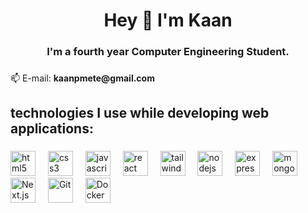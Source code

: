 <h1 align="center">Hey 👋 I'm Kaan</h1>

###

<h3 align="center">I'm a fourth year Computer Engineering Student.</h3>

###

<p align="left">📫 E-mail: <b>kaanpmete@gmail.com</b></p>

###

<h2 align="left">technologies I use while developing web applications:</h2>

###

<div align="left">
  <img src="https://img.shields.io/badge/HTML-%23E34F26?logo=html5&logoColor=white" height="40" alt="html5 logo"  />
  <img width="12" />
  <img src="https://img.shields.io/badge/CSS-%231572B6?logo=css3&logoColor=white" height="40" alt="css3 logo"  />
  <img width="12" />
  <img src="https://img.shields.io/badge/JavaScript-%23F7DF1E?logo=javascript&logoColor=black" height="40" alt="javascript logo"  />
  <img width="12" />
  <img src="https://img.shields.io/badge/React-%2361DAFB?logo=react&logoColor=black" height="40" alt="react logo"  />
  <img width="12" />
  <img src="https://img.shields.io/badge/Tailwind_CSS-%2338B2AC?logo=tailwindcss&logoColor=white" height="40" alt="tailwindcss logo"  />
  <img width="12" />
  <img src="https://img.shields.io/badge/Node.js-%23339933?logo=node.js&logoColor=white" height="40" alt="nodejs logo"  />
  <img width="12" />
  <img src="https://img.shields.io/badge/Express-%23000000?logo=express&logoColor=white" height="40" alt="express logo"  />
  <img width="12" />
  <img src="https://img.shields.io/badge/MongoDB-%2300B140?logo=mongodb&logoColor=white" height="40" alt="mongodb logo"  />
   <img width="12" />
  <img src="https://img.shields.io/badge/Next.js-%23000?logo=nextdotjs&logoColor=white" alt="Next.js" width="40" />
     <img width="12" />
 <img src="https://img.shields.io/badge/Git-%23F14C28?logo=git&logoColor=white" alt="Git" width="40" />
      <img width="12" />
  <img src="https://img.shields.io/badge/Docker-%2300B0D9?logo=docker&logoColor=white" alt="Docker" width="40" />

</div>

###
